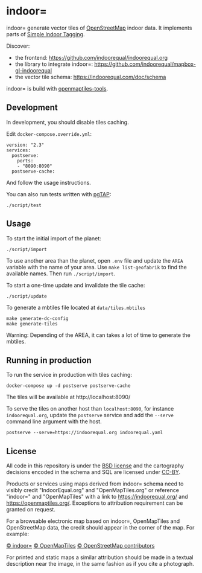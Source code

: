 # indoor=

indoor= generate vector tiles of [OpenStreetMap][osm] indoor data. It implements parts of [Simple Indoor Tagging][s-i-t].

Discover:

- the frontend: https://github.com/indoorequal/indoorequal.org
- the library to integrate indoor=: https://github.com/indoorequal/mapbox-gl-indoorequal
- the vector tile schema: https://indoorequal.com/doc/schema

indoor= is build with [openmaptiles-tools][omt-tools].

## Development

In development, you should disable tiles caching.

Edit `docker-compose.override.yml`:

    version: "2.3"
    services:
      postserve:
        ports:
        - "8090:8090"
      postserve-cache:

And follow the usage instructions.

You can also run tests written with [pgTAP][]:

    ./script/test

## Usage

To start the initial import of the planet:

    ./script/import

To use another area than the planet, open `.env` file and update the `AREA` variable with the name of your area. Use `make list-geofabrik` to find the available names.
Then run `./script/import`.

To start a one-time update and invalidate the tile cache:

    ./script/update

To generate a mbtiles file located at `data/tiles.mbtiles`

    make generate-dc-config
    make generate-tiles

Warning: Depending of the AREA, it can takes a lot of time to generate the mbtiles.


## Running in production

To run the service in production with tiles caching:

    docker-compose up -d postserve postserve-cache

The tiles will be available at http://localhost:8090/

To serve the tiles on another host than `localhost:8090`, for instance `indoorequal.org`, update the `postserve` service and add the `--serve` command line argument with the host.

    postserve --serve=https://indoorequal.org indoorequal.yaml

## License

All code in this repository is under the [BSD license](./LICENSE.md) and the cartography decisions encoded in the schema and SQL are licensed under [CC-BY](./LICENSE.md).

Products or services using maps derived from indoor= schema need to visibly credit "IndoorEqual.org" and "OpenMapTiles.org" or reference "indoor=" and "OpenMapTiles" with a link to https://indoorequal.org/ and https://openmaptiles.org/. Exceptions to attribution requirement can be granted on request.

For a browsable electronic map based on indoor=, OpenMapTiles and OpenStreetMap data, the
credit should appear in the corner of the map. For example:

[© indoor=](https://indoorequal.org/) [© OpenMapTiles](https://openmaptiles.org/) [© OpenStreetMap contributors](https://www.openstreetmap.org/copyright)

For printed and static maps a similar attribution should be made in a textual
description near the image, in the same fashion as if you cite a photograph.

[osm]: https://openstreetmap.org/
[s-i-t]: https://wiki.openstreetmap.org/wiki/Simple_Indoor_Tagging
[omt-tools]: https://github.com/openmaptiles/openmaptiles-tools
[pgtap]: https://pgtap.org/
